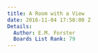 ```yaml
---
title: A Room with a View
date: 2016-11-04 17:58:00 Z
Details:
  Author: E.M. Forster
  Boards List Rank: 79
---
```



